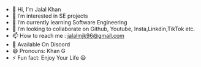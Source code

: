 - 👋 Hi, I’m Jalal Khan
- 👀 I’m interested in SE projects
- 🌱 I’m currently learning Software Engineering
- 💞️ I’m looking to collaborate on Github, Youtube, Insta,Linkdin,TikTok etc.
- 📫 How to reach me : jalalmjk96@gmail.com
- 💪 Available On Discord
- 😄 Pronouns: Khan G
- ⚡ Fun fact: Enjoy Your Life 😃

<!---
Jalalkhan96/Jalalkhan96 is a ✨ special ✨ repository because its `README.md` (this file) appears on your GitHub profile.
You can click the Preview link to take a look at your changes.
--->
